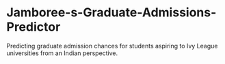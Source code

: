# Jamboree-s-Graduate-Admissions-Predictor
 Predicting graduate admission chances for students aspiring to Ivy League universities from an Indian perspective.
